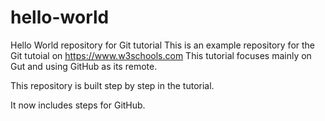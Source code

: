 # hello-world
Hello World repository for Git tutorial
This is an example repository for the Git tutoial on https://www.w3schools.com
This tutorial focuses mainly on Gut and using GitHub as its remote.

This repository is built step by step in the tutorial.

It now includes steps for GitHub.

